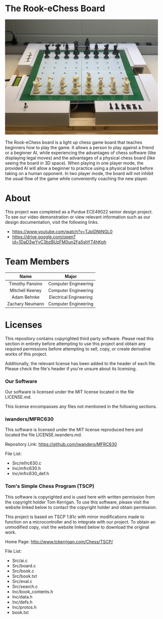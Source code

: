 # The Rook-eChess Board
![Alt text](CoverPhoto.jpeg?raw=true)

The Rook-eChess board is a light up chess game board that teaches beginners how to play the game. It allows a person to play against a friend or a beginner AI, while experiencing the advantages of chess software (like displaying legal moves) and the advantages of a physical chess board (like seeing the board in 3D space). When playing in one player mode, the provided AI will allow a beginner to practice using a physical board before taking on a human opponent. In two player mode, the board will not inhibit the usual flow of the game while conveniently coaching the new player.

# About
This project was completed as a Purdue ECE49022 senior design project. To see our video demonstration or view relevant information such as our design documentation, visit the following links.

* https://www.youtube.com/watch?v=TJpiDNtNGL0
* https://drive.google.com/open?id=1DaD3wYyC3bzBUzFM0un2Fa5shYT4hKph

# Team Members
|Name|Major|
|:-:|:-:|
|Timothy Pansino|Computer Engineering|
|Mitchell Keeney|Computer Engineering|
|Adam Behnke|Electrical Engineering|
|Zachary Neumann|Computer Engineering|

# Licenses
This repository contains copyrighted third party software. Please read this section in entirety before attempting to use this project and obtain any required permissions before attempting to sell, copy, or create derivative works of this project.

Additionally, the relevant license has been added to the header of each file. Please check the file's header if you're unsure about its licensing.

### Our Software
Our software is licensed under the MIT license located in the file LICENSE.md.

This license encompasses any files not mentioned in the following sections.

### iwanders/MFRC630
This software is licensed under the MIT license reproduced here and located the file LICENSE.iwanders.md.

Repository Link: https://github.com/iwanders/MFRC630

File List:
* Src/mfrc630.c
* Inc/mfrc630.h
* Inc/mfrc630_def.h

### Tom's Simple Chess Program (TSCP)
This software is copyrighted and is used here with written permission from the copyright holder Tom Kerrigan. To use this software, please visit the website linked below to contact the copyright holder and obtain permission.

This project is based on TSCP 1.81c with minor modifications made to function on a microcontroller and to integrate with our project. To obtain an unmodified copy, visit the website linked below to download the original work.

Home Page: http://www.tckerrigan.com/Chess/TSCP/

File List:
* Src/ai.c
* Src/board.c
* Src/book.c
* Src/book.txt
* Src/eval.c
* Src/search.c
* Inc/book_contents.h
* Inc/data.h
* Inc/defs.h
* Inc/protos.h
* book.txt
